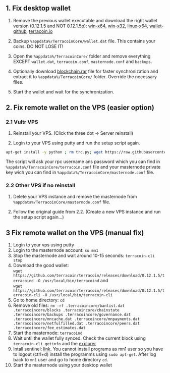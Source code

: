 ## 1. Fix desktop wallet

1. Remove the previous wallet executable and download the right wallet version (0.12.1.5 and NOT 0.12.1.5p): [win-x64](https://github.com/terracoin/terracoin/releases/download/v0.12.1.5/terracoin-qt.exe), [win-x32](https://github.com/terracoin/terracoin/releases/download/v0.12.1.5-32bit/terracoin-qt.exe), [linux-x64](https://github.com/terracoin/terracoin/releases/download/0.12.1.5/terracoin-qt), [wallet-github](https://github.com/terracoin/terracoin/releases), [terracoin.io](http://www.terracoin.io/)

1. Backup `%appdata%/TerracoinCore/wallet.dat` file. This contains your coins. DO NOT LOSE IT!

1. Open the `%appdata%/TerracoinCore/` folder and remove everything EXCEPT `wallet.dat`, `terracoin.conf`, `masternode.conf` and `backups`.

1. Optionally download [blockchain.rar](https://dl.dropboxusercontent.com/s/ek4e5xwkw6gy6gi/terracoin_blockchain_20171130.rar) file for faster synchronization and extract it to `%appdata%/TerracoinCore/` folder. Override the necessary files.

1. Start the wallet and wait for the synchronization.

## 2. Fix remote wallet on the VPS (easier option)

### 2.1 Vultr VPS

1. Reinstall your VPS. (Click the three dot => Server reinstall)

1. Login to your VPS using putty and run the setup script again.
  ```bash
  apt-get install -y python ; rm trc.py; wget https://raw.githubusercontent.com/u3mur4/terracoin/master/trc.py && python trc.py
  ```
The script will ask your rpc username ans password which you can find in `%appdata%/TerracoinCore/terracoin.conf` file and your masternode private key wich you can find in `%appdata%/TerracoinCore/masternode.conf` file.

### 2.2 Other VPS if no reinstall

1. Delete your VPS instance and remove the masternode from `%appdata%/TerracoinCore/masternode.conf` file.

1. Follow the original guide from 2.2. (Create a new VPS instance and run the setup script again...)

## 3 Fix remote wallet on the VPS (manual fix)

1. Login to your vps using putty
1. Login to the masternode account: `su mn1`
1. Stop the masternode and wait around 10-15 seconds: `terracoin-cli stop`
1. Download the good wallet:<br>
```wget https://github.com/terracoin/terracoin/releases/download/0.12.1.5/terracoind -O /usr/local/bin/terracoind``` and <br>
```wget https://github.com/terracoin/terracoin/releases/download/0.12.1.5/terracoin-cli -O /usr/local/bin/terracoin-cli```
1. Go to home directory: `cd`
1. Remove old files: `rm -rf .terracoincore/banlist.dat .terracoincore/blocks .terracoincore/chainstate .terracoincore/backups .terracoincore/governance.dat .terracoincore/mncache.dat .terracoincore/mnpayments.dat .terracoincore/netfulfilled.dat .terracoincore/peers.dat .terracoincore/fee_estimates.dat`
1. Start the masternode: `terracoind`
1. Wait until the wallet fully synced. Check the current block using `terracoin-cli getinfo` and the [explorer](explorer.terracoin.io)
1. Intall sentinel: [link](https://github.com/terracoin/sentinel). You cannot install programs as mn1 user so you have to logout (ctrl+d) install the programms using `sudo apt-get`. After log back to `mn1` user and go to home directory `cd`.
1. Start the masternode using your desktop wallet

